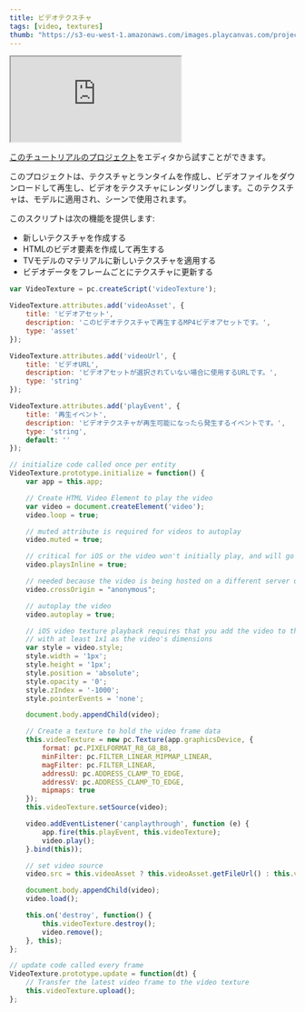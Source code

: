 ```yaml
---
title: ビデオテクスチャ
tags: [video, textures]
thumb: "https://s3-eu-west-1.amazonaws.com/images.playcanvas.com/projects/12/405850/WEKRBI-image-75.jpg"
---
```


<div className="iframe-container">
    <iframe loading="lazy" src="https://playcanv.as/p/6wt5T87E/" title="Video Textures"></iframe>
</div>

[このチュートリアルのプロジェクト][1]をエディタから試すことができます。

このプロジェクトは、テクスチャとランタイムを作成し、ビデオファイルをダウンロードして再生し、ビデオをテクスチャにレンダリングします。このテクスチャは、モデルに適用され、シーンで使用されます。

このスクリプトは次の機能を提供します:

* 新しいテクスチャを作成する
* HTMLのビデオ要素を作成して再生する
* TVモデルのマテリアルに新しいテクスチャを適用する
* ビデオデータをフレームごとにテクスチャに更新する

```javascript
var VideoTexture = pc.createScript('videoTexture');

VideoTexture.attributes.add('videoAsset', {
    title: 'ビデオアセット',
    description: 'このビデオテクスチャで再生するMP4ビデオアセットです。',
    type: 'asset'
});

VideoTexture.attributes.add('videoUrl', {
    title: 'ビデオURL',
    description: 'ビデオアセットが選択されていない場合に使用するURLです。',
    type: 'string'
});

VideoTexture.attributes.add('playEvent', {
    title: '再生イベント',
    description: 'ビデオテクスチャが再生可能になったら発生するイベントです。',
    type: 'string',
    default: ''
});

// initialize code called once per entity
VideoTexture.prototype.initialize = function() {
    var app = this.app;

    // Create HTML Video Element to play the video
    var video = document.createElement('video');
    video.loop = true;

    // muted attribute is required for videos to autoplay
    video.muted = true;

    // critical for iOS or the video won't initially play, and will go fullscreen when playing
    video.playsInline = true;

    // needed because the video is being hosted on a different server url
    video.crossOrigin = "anonymous";

    // autoplay the video
    video.autoplay = true;

    // iOS video texture playback requires that you add the video to the DOMParser
    // with at least 1x1 as the video's dimensions
    var style = video.style;
    style.width = '1px';
    style.height = '1px';
    style.position = 'absolute';
    style.opacity = '0';
    style.zIndex = '-1000';
    style.pointerEvents = 'none';

    document.body.appendChild(video);

    // Create a texture to hold the video frame data
    this.videoTexture = new pc.Texture(app.graphicsDevice, {
        format: pc.PIXELFORMAT_R8_G8_B8,
        minFilter: pc.FILTER_LINEAR_MIPMAP_LINEAR,
        magFilter: pc.FILTER_LINEAR,
        addressU: pc.ADDRESS_CLAMP_TO_EDGE,
        addressV: pc.ADDRESS_CLAMP_TO_EDGE,
        mipmaps: true
    });
    this.videoTexture.setSource(video);

    video.addEventListener('canplaythrough', function (e) {
        app.fire(this.playEvent, this.videoTexture);
        video.play();
    }.bind(this));

    // set video source
    video.src = this.videoAsset ? this.videoAsset.getFileUrl() : this.videoUrl;

    document.body.appendChild(video);
    video.load();

    this.on('destroy', function() {
        this.videoTexture.destroy();
        video.remove();
    }, this);
};

// update code called every frame
VideoTexture.prototype.update = function(dt) {
    // Transfer the latest video frame to the video texture
    this.videoTexture.upload();
};
```

[1]: https://playcanvas.com/project/405850
